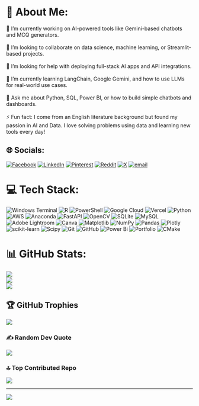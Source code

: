 # 💫 About Me:
🔭 I’m currently working on AI-powered tools like Gemini-based chatbots and MCQ generators.<br><br>🤝 I’m looking to collaborate on data science, machine learning, or Streamlit-based projects.<br><br>🤗 I’m looking for help with deploying full-stack AI apps and API integrations.<br><br>🌱 I’m currently learning LangChain, Google Gemini, and how to use LLMs for real-world use cases.<br><br>💬 Ask me about Python, SQL, Power BI, or how to build simple chatbots and dashboards.<br><br>⚡ Fun fact: I come from an English literature background but found my passion in AI and Data. I love solving problems using data and learning new tools every day!<br>


## 🌐 Socials:
[![Facebook](https://img.shields.io/badge/Facebook-%231877F2.svg?logo=Facebook&logoColor=white)](https://facebook.com/https://www.facebook.com/amitrajtpr) [![LinkedIn](https://img.shields.io/badge/LinkedIn-%230077B5.svg?logo=linkedin&logoColor=white)](https://linkedin.com/in/in/amitsinghtpr/) [![Pinterest](https://img.shields.io/badge/Pinterest-%23E60023.svg?logo=Pinterest&logoColor=white)](https://pinterest.com/https://in.pinterest.com/amitsinghtpr/) [![Reddit](https://img.shields.io/badge/Reddit-%23FF4500.svg?logo=Reddit&logoColor=white)](https://reddit.com/user/https://www.reddit.com/user/Amitsinghtpr/) [![X](https://img.shields.io/badge/X-black.svg?logo=X&logoColor=white)](https://x.com/@AmitSINGH145333) [![email](https://img.shields.io/badge/Email-D14836?logo=gmail&logoColor=white)](mailto:Amitsinghtpr) 

# 💻 Tech Stack:
![Windows Terminal](https://img.shields.io/badge/Windows%20Terminal-%234D4D4D.svg?style=for-the-badge&logo=windows-terminal&logoColor=white) ![R](https://img.shields.io/badge/r-%23276DC3.svg?style=for-the-badge&logo=r&logoColor=white) ![PowerShell](https://img.shields.io/badge/PowerShell-%235391FE.svg?style=for-the-badge&logo=powershell&logoColor=white) ![Google Cloud](https://img.shields.io/badge/GoogleCloud-%234285F4.svg?style=for-the-badge&logo=google-cloud&logoColor=white) ![Vercel](https://img.shields.io/badge/vercel-%23000000.svg?style=for-the-badge&logo=vercel&logoColor=white) ![Python](https://img.shields.io/badge/python-3670A0?style=for-the-badge&logo=python&logoColor=ffdd54) ![AWS](https://img.shields.io/badge/AWS-%23FF9900.svg?style=for-the-badge&logo=amazon-aws&logoColor=white) ![Anaconda](https://img.shields.io/badge/Anaconda-%2344A833.svg?style=for-the-badge&logo=anaconda&logoColor=white) ![FastAPI](https://img.shields.io/badge/FastAPI-005571?style=for-the-badge&logo=fastapi) ![OpenCV](https://img.shields.io/badge/opencv-%23white.svg?style=for-the-badge&logo=opencv&logoColor=white) ![SQLite](https://img.shields.io/badge/sqlite-%2307405e.svg?style=for-the-badge&logo=sqlite&logoColor=white) ![MySQL](https://img.shields.io/badge/mysql-4479A1.svg?style=for-the-badge&logo=mysql&logoColor=white) ![Adobe Lightroom](https://img.shields.io/badge/Adobe%20Lightroom-31A8FF.svg?style=for-the-badge&logo=Adobe%20Lightroom&logoColor=white) ![Canva](https://img.shields.io/badge/Canva-%2300C4CC.svg?style=for-the-badge&logo=Canva&logoColor=white) ![Matplotlib](https://img.shields.io/badge/Matplotlib-%23ffffff.svg?style=for-the-badge&logo=Matplotlib&logoColor=black) ![NumPy](https://img.shields.io/badge/numpy-%23013243.svg?style=for-the-badge&logo=numpy&logoColor=white) ![Pandas](https://img.shields.io/badge/pandas-%23150458.svg?style=for-the-badge&logo=pandas&logoColor=white) ![Plotly](https://img.shields.io/badge/Plotly-%233F4F75.svg?style=for-the-badge&logo=plotly&logoColor=white) ![scikit-learn](https://img.shields.io/badge/scikit--learn-%23F7931E.svg?style=for-the-badge&logo=scikit-learn&logoColor=white) ![Scipy](https://img.shields.io/badge/SciPy-%230C55A5.svg?style=for-the-badge&logo=scipy&logoColor=%white) ![Git](https://img.shields.io/badge/git-%23F05033.svg?style=for-the-badge&logo=git&logoColor=white) ![GitHub](https://img.shields.io/badge/github-%23121011.svg?style=for-the-badge&logo=github&logoColor=white) ![Power Bi](https://img.shields.io/badge/power_bi-F2C811?style=for-the-badge&logo=powerbi&logoColor=black) ![Portfolio](https://img.shields.io/badge/Portfolio-%23000000.svg?style=for-the-badge&logo=firefox&logoColor=#FF7139) ![CMake](https://img.shields.io/badge/CMake-%23008FBA.svg?style=for-the-badge&logo=cmake&logoColor=white)
# 📊 GitHub Stats:
![](https://github-readme-stats.vercel.app/api?username=amitsinghtpr&theme=shadow_red&hide_border=false&include_all_commits=true&count_private=false)<br/>
![](https://nirzak-streak-stats.vercel.app/?user=amitsinghtpr&theme=shadow_red&hide_border=false)<br/>
![](https://github-readme-stats.vercel.app/api/top-langs/?username=amitsinghtpr&theme=shadow_red&hide_border=false&include_all_commits=true&count_private=false&layout=compact)

## 🏆 GitHub Trophies
![](https://github-profile-trophy.vercel.app/?username=amitsinghtpr&theme=shadow_red&no-frame=false&no-bg=false&margin-w=4)

### ✍️ Random Dev Quote
![](https://quotes-github-readme.vercel.app/api?type=horizontal&theme=radical)

### 🔝 Top Contributed Repo
![](https://github-contributor-stats.vercel.app/api?username=amitsinghtpr&limit=5&theme=dark&combine_all_yearly_contributions=true)

---
[![](https://visitcount.itsvg.in/api?id=amitsinghtpr&icon=0&color=0)](https://visitcount.itsvg.in)

<!-- Proudly created with GPRM ( https://gprm.itsvg.in ) -->
